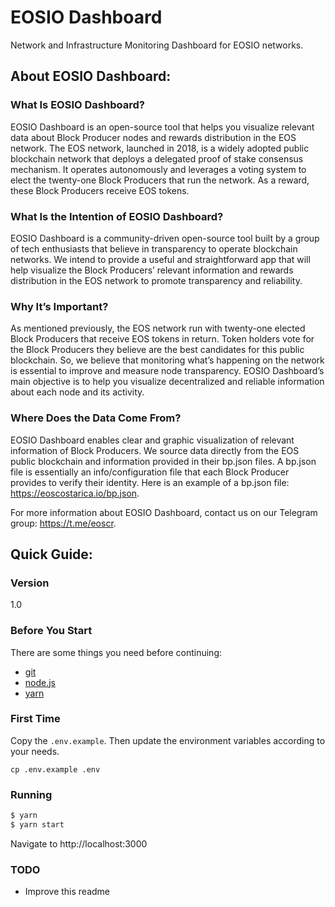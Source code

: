 # EOSIO Dashboard

Network and Infrastructure Monitoring Dashboard for EOSIO networks.

## About EOSIO Dashboard: 

### What Is EOSIO Dashboard?

EOSIO Dashboard is an open-source tool that helps you visualize relevant data about Block Producer nodes and rewards distribution in the EOS network. The EOS network, launched in 2018, is a widely adopted public blockchain network that deploys a delegated proof of stake consensus mechanism. It operates autonomously and leverages a voting system to elect the twenty-one Block Producers that run the network. As a reward, these Block Producers receive EOS tokens. 

### What Is the Intention of EOSIO Dashboard?

EOSIO Dashboard is a community-driven open-source tool built by a group of tech enthusiasts that believe in transparency to operate blockchain networks. We intend to provide a useful and straightforward app that will help visualize the Block Producers’ relevant information and rewards distribution in the EOS network to promote transparency and reliability.  

### Why It’s Important?

As mentioned previously, the EOS network run with twenty-one elected Block Producers that receive EOS tokens in return. Token holders vote for the Block Producers they believe are the best candidates for this public blockchain. So, we believe that monitoring what’s happening on the network is essential to improve and measure node transparency. EOSIO Dashboard’s main objective is to help you visualize decentralized and reliable information about each node and its activity.

### Where Does the Data Come From?

EOSIO Dashboard enables clear and graphic visualization of relevant information of Block Producers. We source data directly from the EOS public blockchain and information provided in their bp.json files. A bp.json file is essentially an info/configuration file that each Block Producer provides to verify their identity. Here is an example of a bp.json file: https://eoscostarica.io/bp.json.

For more information about EOSIO Dashboard, contact us on our Telegram group: https://t.me/eoscr.


## Quick Guide:

### Version

1.0

### Before You Start

There are some things you need before continuing:

- [git]
- [node.js]
- [yarn]

### First Time

Copy the `.env.example`. Then update the environment variables according to your needs.

```
cp .env.example .env
```

### Running

```sh
$ yarn
$ yarn start
```

Navigate to http://localhost:3000

### TODO

- Improve this readme

  [git]: <https://git-scm.com/>
  [node.js]: <https://nodejs.org/es/>
  [yarn]: <https://yarnpkg.com/>
